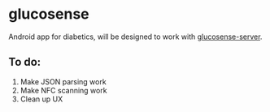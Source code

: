 # glucosense
Android app for diabetics, will be designed to work with [glucosense-server](https://github.com/jlarsson89/glucosense-server).

## To do:
1. Make JSON parsing work
2. Make NFC scanning work
3. Clean up UX
